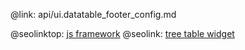 @link: api/ui.datatable_footer_config.md

@seolinktop: [js framework](https://webix.com)
@seolink: [tree table widget](https://webix.com/widget/treetable/)